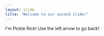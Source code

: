 ```yaml
---
layout: slide
title: "Welcome to our second slide!"
---
```

I'm Pickle Rick!
Use the left arrow to go back!
